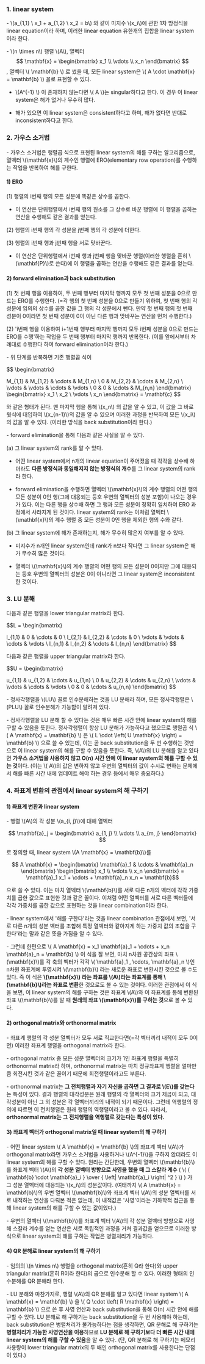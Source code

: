 ### 1. linear system

\- \\(a_{1,1} \ x_1 + a_{1,2} \ x_2 = b\\) 와 같이 미지수 \\(x_i\\)에 관한 1차 방정식을 linear equation이라 하며, 이러한 linear equation 유한개의 집합을 linear system이라 한다.

\- \\(n \times n\\) 행렬 \\(A\\), 열벡터 $$ \mathbf{x} = \begin{bmatrix} x_1 \\
 \vdots \\ 
 x_n \end{bmatrix} $$, 열벡터 \\( \mathbf{b} \\) 로 썼을 때, 모든 linear system은 \\( A \cdot \mathbf{x} = \mathbf{b} \\) 꼴로 표현할 수 있다.

- \\(A^{-1} \\) 이 존재하지 않는다면 \\( A \\)는 singular하다고 한다. 이 경우 이 linear system은 해가 없거나 무수히 많다.

- 해가 있으면 이 linear system은 consistent하다고 하며, 해가 없다면 반대로 inconsistent하다고 한다.


### 2. 가우스 소거법

\- 가우스 소거법은 행렬곱 식으로 표현된 linear system의 해를 구하는 알고리즘으로, 열벡터 \\(\mathbf{x}\\)의 계수인 행렬에 ERO(elementary row operation)를 수행하는 작업을 반복하여 해를 구한다.

#### 1) ERO

(1) 행렬의 i번째 행의 모든 성분에 똑같은 상수를 곱한다.

- 이 연산은 단위행렬에서 i번째 행의 원소를 그 상수로 바꾼 행렬에 이 행렬을 곱하는 연산을 수행해도 같은 결과를 얻는다.

(2) 행렬의 i번째 행의 각 성분을 j번째 행의 각 성분에 더한다.

(3) 행렬의 i번째 행과 j번째 행을 서로 맞바꾼다.

- 이 연산은 단위행렬에서 i번째 행과 j번째 행을 맞바꾼 행렬(이러한 행렬을 흔히 \\(\mathbf{P}\\)로 쓴다)에 이 행렬을 곱하는 연산을 수행해도 같은 결과를 얻는다.

#### 2) forward elimination과 back substitution

(1) 첫 번째 행을 이용하여, 두 번째 행부터 마지막 행까지 모두 첫 번째 성분을 0으로 만드는 ERO를 수행한다. (=각 행의 첫 번째 성분을 0으로 만들기 위하여, 첫 번째 행의 각 성분에 임의의 상수를 곱한 값을 그 행의 각 성분에서 뺀다. 만약 첫 번째 행의 첫 번째 성분이 0이라면 첫 번째 성분이 0이 아닌 다른 행과 맞바꾸는 연산을 먼저 수행한다.)

(2) 'i번째 행을 이용하여 i+1번째 행부터 마지막 행까지 모두 i번째 성분을 0으로 만드는 ERO를 수행'하는 작업을 두 번째 행부터 마지막 행까지 반복한다. (이를 앞에서부터 차례대로 수행한다 하여 forward elimination이라 한다.)

\- 위 단계를 반복하면 기존 행렬곱 식이 

$$ \begin{bmatrix} 

M_{1,1} & M_{1,2} & \cdots &  M_{1,n} \\ 
0 & M_{2,2} & \cdots & M_{2,n} \\
\vdots & \vdots & \cdots & \vdots \\
0 & 0 & \cdots & M_{n,n}
\end{bmatrix} \begin{bmatrix} x_1 \\ x_2 \\ \vdots \\ x_n \end{bmatrix} = \mathbf{c} $$ 

와 같은 형태가 된다. 맨 마지막 행을 통해 \\(x_n\\) 의 값을 알 수 있고, 이 값을 그 바로 윗식에 대입하여 \\(x_{n-1}\\)의 값을 알 수 있으며 이러한 과정을 반복하여 모든 \\(x_i\\)의 값을 알 수 있다. (이러한 방식을 back substitution이라 한다.)

\- forward elimination을 통해 다음과 같은 사실을 알 수 있다.

(a) 그 linear system의 rank를 알 수 있다. 

- 어떤 linear system에서 n개의 linear equation이 주어졌을 때 각각을 상수배 하더라도 **다른 방정식과 동일해지지 않는 방정식의 개수**를 그 linear system의 rank라 한다. 

- forward elimination을 수행하면 열벡터 \\(\mathbf{x}\\)의 계수 행렬의 어떤 행의 모든 성분이 0인 행(그에 대응되는 등호 우변의 열벡터의 성분 포함)이 나오는 경우가 있다. 이는 다른 행을 상수배 하면 그 행과 모든 성분이 정확히 일치하여 ERO 과정에서 사라지게 된 것이다. linear system의 rank는 이처럼 열벡터 \\(\mathbf{x}\\)의 계수 행렬 중 모든 성분이 0인 행을 제외한 행의 수와 같다. 

(b) 그 linear system에 해가 존재하는지, 해가 무수히 많은지 여부를 알 수 있다.

- 미지수가 n개인 linear system인데 rank가 n보다 작다면 그 linear system은 해가 무수히 많은 것이다. 

- 열벡터 \\(\mathbf{x}\\)의 계수 행렬의 어떤 행의 모든 성분이 0이지만 그에 대응되는 등호 우변의 열벡터의 성분은 0이 아니라면 그 linear system은 inconsistent한 것이다.


### 3. LU 분해

다음과 같은 행렬을 lower triangular matrix라 한다.

$$L = \begin{bmatrix} 

l_{1,1} & 0 & \cdots &  0 \\ 
l_{2,1} & l_{2,2} & \cdots & 0 \\
\vdots & \vdots & \cdots & \vdots \\
l_{n,1} & l_{n,2} & \cdots & l_{n,n}
\end{bmatrix}  $$ 



다음과 같은 행렬을 upper triangular matrix라 한다.


$$U = \begin{bmatrix} 

u_{1,1} & u_{1,2} & \cdots &  u_{1,n} \\ 
0 & u_{2,2} & \cdots & u_{2,n} \\
\vdots & \vdots & \cdots & \vdots \\
0 & 0 & \cdots & u_{n,n}
\end{bmatrix}  $$ 


\- 정사각행렬을 \\(LU\\) 꼴로 인수분해하는 것을 LU 분해라 하며, 모든 정사각행렬은 \\(PLU\\) 꼴로 인수분해가 가능함이 알려져 있다. 

\- 정사각행렬을 LU 분해 할 수 있다는 것은 매우 빠른 시간 안에 linear system의 해를 구할 수 있음을 뜻한다. 정사각행렬이 항상 LU 분해가 가능하다고 했으므로 행렬곱 식 \\( A \mathbf{x} = \mathbf{b} \\) 은  \\( L \cdot \left( U \mathbf{x} \right) = \mathbf{b} \\) 으로 쓸 수 있는데, 이는 곧 back substitution을 두 번 수행하는 것만으로 이 linear system의 해를 구할 수 있음을 뜻한다. 즉, \\(A\\)의 LU 분해를 알고 있다면 **가우스 소거법을 사용하지 않고 O(n) 시간 안에 이 linear system의 해를 구할 수 있는 것**이다. (이는 \\( A\\)의 값은 변하지 않고 우변의 열벡터의 값이 수시로 변하는 문제에서 해를 빠른 시간 내에 업데이트 해야 하는 경우 등에서 매우 중요하다.)




### 4. 좌표계 변환의 관점에서 linear system의 해 구하기

#### 1) 좌표계 변환과 linear system

\- 행렬 \\(A\\)의 각 성분 \\(a_{i, j}\\)에 대해 열벡터 

$$ \mathbf{a}_j =  \begin{bmatrix}  a_{1, j} \\ \vdots \\ a_{m, j} \end{bmatrix} $$ 

로 정의할 때, linear system \\(A \mathbf{x} = \mathbf{b}\\)를

$$ A  \mathbf{x} = \begin{bmatrix} \mathbf{a}_1 & \cdots & \mathbf{a}_n \end{bmatrix} \begin{bmatrix} x_1 \\ \vdots \\ x_n \end{bmatrix} = \mathbf{a}_1 x_1 + \cdots + \mathbf{a}_n x_n = \mathbf{b}$$

으로 쓸 수 있다. 이는 마치 열벡터 \\(\mathbf{b}\\)를 서로 다른 n개의 벡터에 각각 가중치를 곱한 값으로 표현한 것과 같은 꼴이다. 이처럼 어떤 열벡터를 서로 다른 벡터들에 각각 가중치를 곱한 값으로 표현하는 것을 linear combination이라 한다.

\- linear system에서 '해를 구한다'라는 것을 linear combination 관점에서 보면, '서로 다른 n개의 성분 벡터를 조합해 특정 열벡터와 같아지게 하는 가중치 값의 조합을 구한다'라는 말과 같은 뜻을 가짐을 알 수 있다.

\- 그런데 한편으로 \\( A \mathbf{x} = x_1 \mathbf{a}_1 + \cdots + x_n \mathbf{a}_n  = \mathbf{b} \\) 이 식을 잘 보면, 마치 n차원 공간상의 좌표 \\(\mathbf{x}\\)를 각 축의 벡터가 각각 \\(  \mathbf{a}_1 , \cdots, \mathbf{a}_n \\)인 n차원 좌표계에 투영시켜 \\(\mathbf{b}\\) 라는 새로운 좌표로 변환시킨 것으로 볼 수도 있다. 즉 이 식은 **\\(\mathbf{x}\\) 라는 좌표를 \\(A\\)라는 좌표계를 통해 \\(\mathbf{b}\\)라는 좌표로 변환**한 것으로도 볼 수 있는 것이다. 이러한 관점에서 이 식을 보면, 이 linear system의 해를 구하는 것은 좌표계 \\(A\\)와 이 좌표계를 통해 변환된 좌표 \\(\mathbf{b}\\)를 알 때 **원래의 좌표 \\(\mathbf{x}\\)를 구하는 것**으로 볼 수 있다.


#### 2) orthogonal matrix와 orthonormal matrix

\- 좌표계 행렬의 각 성분 열벡터가 모두 서로 직교한다면(=각 벡터끼리 내적이 모두 0이면) 이러한 좌표계 행렬을 orthogonal matrix라 한다.

\- orthogonal matrix 중 모든 성분 열벡터의 크기가 1인 좌표계 행렬을 특별히 orthonormal matrix라 하며, orthonormal matrix는 마치 정규좌표계 행렬을 얼마만큼 회전시킨 것과 같은 꼴이기 때문에 회전행렬이라고도 부른다.

\- orthonormal matrix는 **그 전치행렬과 자기 자신을 곱하면 그 결과로 \\(E\\)를 갖는다**는 특성이 있다. 결과 행렬의 대각성분은 원래 행렬의 각 열벡터의 크기 제곱이 되고, 대각성분이 아닌 그 외 성분은 각 열벡터끼리의 내적이 되기 때문이다. 그런데 역행렬의 정의에 따르면 이 전치행렬은 원래 행렬의 역행렬이라고 볼 수 있다. 따라서, **orthonormal matrix는 그 전치행렬을 역행렬로 갖는다는 특성이 있다.**



#### 3) 좌표계 벡터가 orthogonal matrix일 때 linear system의 해 구하기

\- 어떤 linear system \\( A \mathbf{x} = \mathbf{b} \\)의 좌표계 벡터 \\(A\\)가 orthogonal matrix라면 가우스 소거법을 사용하거나 \\(A^{-1}\\)을 구하지 않더라도 이 linear system의 해를 구할 수 있다. 원리는 간단한데, 우변의 열벡터 \\(\mathbf{b}\\)를 좌표계 벡터 \\(A\\)의 **각 성분 열벡터 방향으로 사영을 했을 때 그 스칼라 계수** ( \\( { \mathbf{b} \cdot \mathbf{a}_i } \over { \left\| \mathbf{a}_i \right\| ^2 } \\) ) 가 그 성분 열벡터에 대응되는 \\(x_i\\)의 성분값이다. (여태까지 \\( A \mathbf{x} = \mathbf{b}\\)의 우변 열벡터 \\(\mathbf{b}\\)와 좌표계 벡터 \\(A\\)의 성분 열벡터를 서로 내적하는 연산을 다뤄본 적은 없는데, 이 내적값은 '사영'이라는 기하학적 접근을 통해 linear system의 해를 구할 수 있는 값이었다.)

\- 우변의 열벡터 \\(\mathbf{b}\\)를 좌표계 벡터 \\(A\\)의 각 성분 열벡터 방향으로 사영해 스칼라 계수를 얻는 연산은 서로 독립적인 과정을 거쳐 결과값을 얻으므로 이러한 방식으로 linear system의 해를 구하는 작업은 병렬처리가 가능하다.


#### 4) QR 분해로 linear system의 해 구하기

\- 임의의 \\(n \times n\\) 행렬을 orthogonal matrix(흔히 Q라 한다)와 upper triangular matrix(흔히 R이라 한다)의 곱으로 인수분해 할 수 있다. 이러한 형태의 인수분해를 QR 분해라 한다.

\- LU 분해와 마찬가지로, 행렬 \\(A\\)의 QR 분해를 알고 있다면 linear system \\( A \mathbf{x} = \mathbf{b} \\) 을  \\( Q \cdot \left( R \mathbf{x} \right) = \mathbf{b} \\) 으로 쓴 후 사영 연산과 back substitution을 통해 O(n) 시간 안에 해를 구할 수 있다. LU 분해로 해 구하기는 back substitution을 두 번 사용해야 하는데, back substitution은 병렬처리가 불가능하다는 점을 생각하면, QR 분해로 해 구하기는 **병렬처리가 가능한 사영연산을 이용**하므로 **LU 분해로 해 구하기보다 더 빠른 시간 내에 linear system의 해를 구할 수 있음**을 알 수 있다. (단, QR 분해로 해 구하기는 메모리 사용량이 lower triangular matrix의 두 배인 orthogonal matrix를 사용한다는 단점이 있다.)





